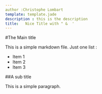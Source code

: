 ```yaml
---
author :Christophe Lombart
template: template.jade
description : this is the description
title:   Nice Title with " &  '
---
```

#The Main title

This is a simple markdown file. Just one list :
- Item 1
- Item 2
- Item 3

##A sub title

This is a simple paragraph.
